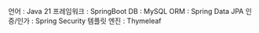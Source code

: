 언어 : Java 21
프레임워크 : SpringBoot
DB : MySQL
ORM : Spring Data JPA
인증/인가 : Spring Security
템플릿 엔진 : Thymeleaf
